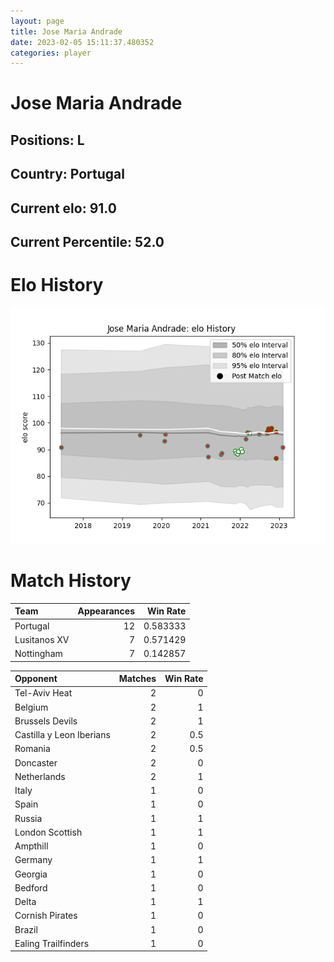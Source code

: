 ```yaml
---  
layout: page  
title: Jose Maria Andrade  
date: 2023-02-05 15:11:37.480352  
categories: player  
---
```

# Jose Maria Andrade

## Positions: L

## Country: Portugal

## Current elo: 91.0

## Current Percentile: 52.0

# Elo History


![elo history](history_JoseMariaAndrade.png)
# Match History


| Team         |   Appearances |   Win Rate |
|:-------------|--------------:|-----------:|
| Portugal     |            12 |   0.583333 |
| Lusitanos XV |             7 |   0.571429 |
| Nottingham   |             7 |   0.142857 |

| Opponent                 |   Matches |   Win Rate |
|:-------------------------|----------:|-----------:|
| Tel-Aviv Heat            |         2 |        0   |
| Belgium                  |         2 |        1   |
| Brussels Devils          |         2 |        1   |
| Castilla y Leon Iberians |         2 |        0.5 |
| Romania                  |         2 |        0.5 |
| Doncaster                |         2 |        0   |
| Netherlands              |         2 |        1   |
| Italy                    |         1 |        0   |
| Spain                    |         1 |        0   |
| Russia                   |         1 |        1   |
| London Scottish          |         1 |        1   |
| Ampthill                 |         1 |        0   |
| Germany                  |         1 |        1   |
| Georgia                  |         1 |        0   |
| Bedford                  |         1 |        0   |
| Delta                    |         1 |        1   |
| Cornish Pirates          |         1 |        0   |
| Brazil                   |         1 |        0   |
| Ealing Trailfinders      |         1 |        0   |